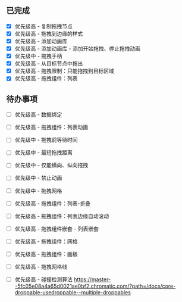 
## 已完成

- [x] 优先级高 - 复制拖拽节点
- [x] 优先级高 - 拖拽到边缘的样式
- [x] 优先级高 - 添加动画库
- [x] 优先级高 - 添加动画库 - 添加开始拖拽、停止拖拽动画
- [x] 优先级中 - 拖拽手柄
- [x] 优先级高 - 从目标节点中拖出
- [x] 优先级高 - 拖拽限制：只能拖拽到目标区域
- [x] 优先级高 - 拖拽组件：列表

## 待办事项

- [ ] 优先级高 - 数据绑定
- [ ] 优先级高 - 拖拽组件：列表动画
- [ ] 优先级中 - 拖拽前等待时间
- [ ] 优先级中 - 最短拖拽距离
- [ ] 优先级中 - 仅能横向、纵向拖拽
- [ ] 优先级中 - 禁止动画
- [ ] 优先级中 - 拖拽网格
- [ ] 优先级高 - 拖拽组件：列表-折叠
- [ ] 优先级高 - 拖拽组件：列表边缘自动滚动
- [ ] 优先级高 - 拖拽组件嵌套 - 列表嵌套
- [ ] 优先级高 - 拖拽组件：网格
- [ ] 优先级高 - 拖拽组件：画板
- [ ] 优先级高 - 拖拽网格线
- [ ] 优先级高 - 碰撞检测算法  https://master--5fc05e08a4a65d0021ae0bf2.chromatic.com/?path=/docs/core-droppable-usedroppable--multiple-droppables






